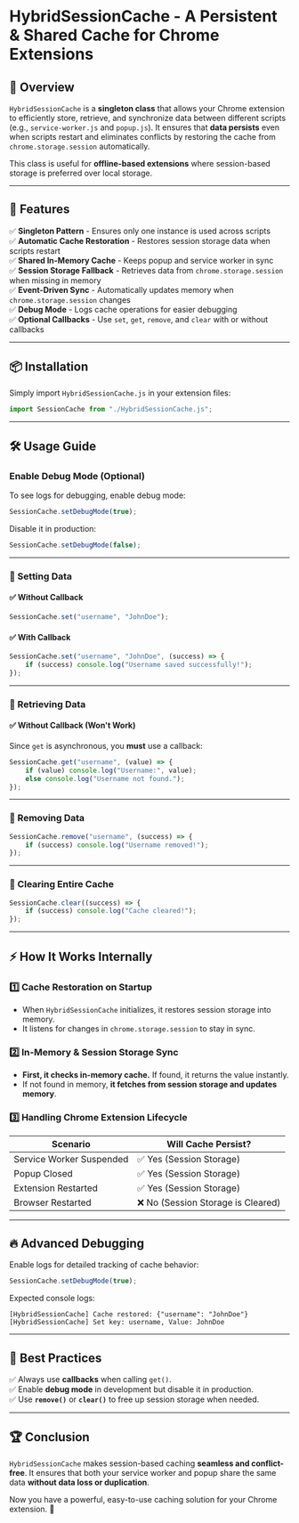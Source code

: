 # HybridSessionCache - A Persistent & Shared Cache for Chrome Extensions

## 📌 Overview
`HybridSessionCache` is a **singleton class** that allows your Chrome extension to efficiently store, retrieve, and synchronize data between different scripts (e.g., `service-worker.js` and `popup.js`). It ensures that **data persists** even when scripts restart and eliminates conflicts by restoring the cache from `chrome.storage.session` automatically.

This class is useful for **offline-based extensions** where session-based storage is preferred over local storage.

---

## 🚀 Features
✅ **Singleton Pattern** - Ensures only one instance is used across scripts  
✅ **Automatic Cache Restoration** - Restores session storage data when scripts restart  
✅ **Shared In-Memory Cache** - Keeps popup and service worker in sync  
✅ **Session Storage Fallback** - Retrieves data from `chrome.storage.session` when missing in memory  
✅ **Event-Driven Sync** - Automatically updates memory when `chrome.storage.session` changes  
✅ **Debug Mode** - Logs cache operations for easier debugging  
✅ **Optional Callbacks** - Use `set`, `get`, `remove`, and `clear` with or without callbacks  

---

## 📦 Installation
Simply import `HybridSessionCache.js` in your extension files:
```javascript
import SessionCache from "./HybridSessionCache.js";
```

---

## 🛠️ Usage Guide
### **Enable Debug Mode (Optional)**
To see logs for debugging, enable debug mode:
```javascript
SessionCache.setDebugMode(true);
```
Disable it in production:
```javascript
SessionCache.setDebugMode(false);
```

---

### **🔹 Setting Data**
#### ✅ Without Callback
```javascript
SessionCache.set("username", "JohnDoe");
```

#### ✅ With Callback
```javascript
SessionCache.set("username", "JohnDoe", (success) => {
    if (success) console.log("Username saved successfully!");
});
```

---

### **🔹 Retrieving Data**
#### ✅ Without Callback (Won't Work)
Since `get` is asynchronous, you **must** use a callback:
```javascript
SessionCache.get("username", (value) => {
    if (value) console.log("Username:", value);
    else console.log("Username not found.");
});
```

---

### **🔹 Removing Data**
```javascript
SessionCache.remove("username", (success) => {
    if (success) console.log("Username removed!");
});
```

---

### **🔹 Clearing Entire Cache**
```javascript
SessionCache.clear((success) => {
    if (success) console.log("Cache cleared!");
});
```

---

## ⚡ How It Works Internally
### **1️⃣ Cache Restoration on Startup**
- When `HybridSessionCache` initializes, it restores session storage into memory.
- It listens for changes in `chrome.storage.session` to stay in sync.

### **2️⃣ In-Memory & Session Storage Sync**
- **First, it checks in-memory cache.** If found, it returns the value instantly.
- If not found in memory, **it fetches from session storage and updates memory**.

### **3️⃣ Handling Chrome Extension Lifecycle**
| Scenario            | Will Cache Persist? |
|--------------------|-----------------|
| Service Worker Suspended | ✅ Yes (Session Storage) |
| Popup Closed       | ✅ Yes (Session Storage) |
| Extension Restarted | ✅ Yes (Session Storage) |
| Browser Restarted  | ❌ No (Session Storage is Cleared) |

---

## 🔥 Advanced Debugging
Enable logs for detailed tracking of cache behavior:
```javascript
SessionCache.setDebugMode(true);
```

Expected console logs:
```
[HybridSessionCache] Cache restored: {"username": "JohnDoe"}
[HybridSessionCache] Set key: username, Value: JohnDoe
```

---

## 📌 Best Practices
✅ Always use **callbacks** when calling `get()`.  
✅ Enable **debug mode** in development but disable it in production.  
✅ Use **`remove()`** or **`clear()`** to free up session storage when needed.  

---

## 🏆 Conclusion
`HybridSessionCache` makes session-based caching **seamless and conflict-free**. It ensures that both your service worker and popup share the same data **without data loss or duplication**.

Now you have a powerful, easy-to-use caching solution for your Chrome extension. 🚀

